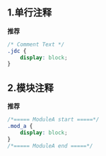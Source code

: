## 1.单行注释

**推荐**
``` css
/* Comment Text */
.jdc {
    display: block;
}
```

## 2.模块注释

**推荐**
``` css
/*===== ModuleA start =====*/
.mod_a {
    display: block;
}
/*===== ModuleA end =====*/
```
